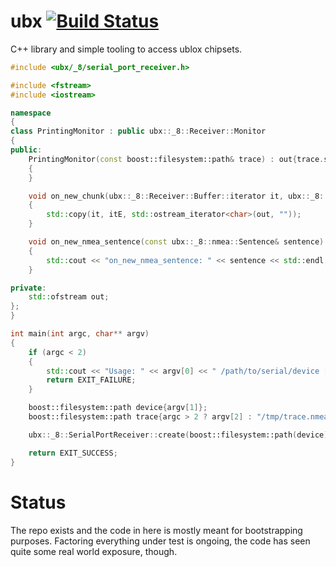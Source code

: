 # ubx [![Build Status](https://travis-ci.org/vosst/ubx.svg?branch=master)](https://travis-ci.org/vosst/ubx)
C++ library and simple tooling to access ublox chipsets.

```cpp
#include <ubx/_8/serial_port_receiver.h>

#include <fstream>
#include <iostream>

namespace
{
class PrintingMonitor : public ubx::_8::Receiver::Monitor
{
public:
    PrintingMonitor(const boost::filesystem::path& trace) : out{trace.string().c_str()}
    {
    }

    void on_new_chunk(ubx::_8::Receiver::Buffer::iterator it, ubx::_8::Receiver::Buffer::iterator itE) override
    {
        std::copy(it, itE, std::ostream_iterator<char>(out, ""));
    }

    void on_new_nmea_sentence(const ubx::_8::nmea::Sentence& sentence) override
    {
        std::cout << "on_new_nmea_sentence: " << sentence << std::endl;
    }

private:
    std::ofstream out;
};
}

int main(int argc, char** argv)
{
    if (argc < 2)
    {
        std::cout << "Usage: " << argv[0] << " /path/to/serial/device [/path/to/trace/file]" << std::endl;
        return EXIT_FAILURE;
    }

    boost::filesystem::path device{argv[1]};
    boost::filesystem::path trace{argc > 2 ? argv[2] : "/tmp/trace.nmea"};

    ubx::_8::SerialPortReceiver::create(boost::filesystem::path(device), std::make_shared<PrintingMonitor>(trace))->run();

    return EXIT_SUCCESS;
}
```

# Status
The repo exists and the code in here is mostly meant for bootstrapping purposes.
Factoring everything under test is ongoing, the code has seen quite some real world
exposure, though.
